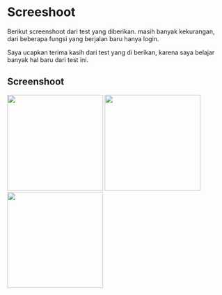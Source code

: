 # Screeshoot

Berikut screenshoot dari test yang diberikan.
masih banyak kekurangan, dari beberapa fungsi yang berjalan baru hanya login.

Saya ucapkan terima kasih dari test yang di berikan, karena saya belajar banyak hal baru dari test ini.








## Screenshoot
<p float="left">
<img src="https://user-images.githubusercontent.com/66661143/122847101-5fdb5500-d331-11eb-931a-6c31f26706f5.jpg"  height="220"> 
<img src="https://user-images.githubusercontent.com/66661143/122847191-771a4280-d331-11eb-93e1-587367193d10.jpg"  height="220">  
<img src="https://user-images.githubusercontent.com/66661143/122847470-f4de4e00-d331-11eb-9764-7f305dc687dd.jpg"  height="220"> 
</p>
